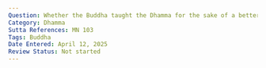 ```yaml
---
Question: Whether the Buddha taught the Dhamma for the sake of a better rebirth?
Category: Dhamma
Sutta References: MN 103
Tags: Buddha
Date Entered: April 12, 2025
Review Status: Not started
---
```

